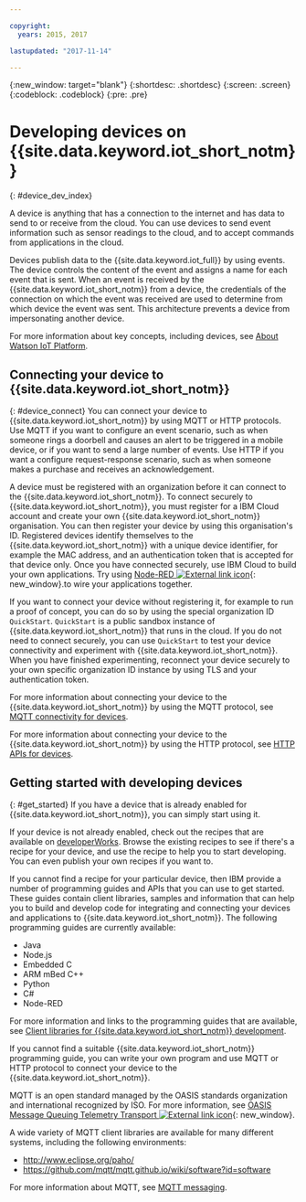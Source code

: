 ```yaml
---

copyright:
  years: 2015, 2017

lastupdated: "2017-11-14"

---
```


{:new_window: target="blank"}
{:shortdesc: .shortdesc}
{:screen: .screen}
{:codeblock: .codeblock}
{:pre: .pre}

# Developing devices on {{site.data.keyword.iot_short_notm}}
{: #device_dev_index}

A device is anything that has a connection to the internet and has data to send to or receive from the cloud. You can use devices to send event information such as sensor readings to the cloud, and to accept commands from applications in the cloud.

Devices publish data to the {{site.data.keyword.iot_full}} by using events. The device controls the content of the event and assigns a name for each event that is sent. When an event is received by the {{site.data.keyword.iot_short_notm}} from a device, the credentials of the connection on which the event was received are used to determine from which device the event was sent. This architecture prevents a device from impersonating another device.

For more information about key concepts, including devices, see [About Watson IoT Platform](https://console.ng.bluemix.net/docs/services/IoT/iotplatform_overview.html#watsoniotplatform_importantconcepts).


## Connecting your device to {{site.data.keyword.iot_short_notm}}
{: #device_connect}
You can connect your device to {{site.data.keyword.iot_short_notm}} by using MQTT or HTTP protocols. Use MQTT if you want to configure an event scenario, such as when someone rings a doorbell and causes an alert to be triggered in a mobile device, or if you want to send a large number of events. Use HTTP if you want a configure request-response scenario, such as when someone makes a purchase and receives an acknowledgement. 

A device must be registered with an organization before it can connect to the {{site.data.keyword.iot_short_notm}}. To connect securely to {{site.data.keyword.iot_short_notm}}, you must register for a IBM Cloud account and create your own {{site.data.keyword.iot_short_notm}} organisation. You can then register your device by using this organisation's ID. Registered devices identify themselves to the {{site.data.keyword.iot_short_notm}} with a unique device identifier, for example the MAC address, and an authentication token that is accepted for that device only. Once you have connected securely, use IBM Cloud to build your own applications. Try using [Node-RED ![External link icon](../../../icons/launch-glyph.svg "External link icon")](https://nodered.org){: new_window}.to wire your applications together.

If you want to connect your device without registering it, for example to run a proof of concept, you can do so by using the special organization ID `QuickStart`. `QuickStart` is a public sandbox instance of {{site.data.keyword.iot_short_notm}} that runs in the cloud. If you do not need to connect securely, you can use `QuickStart` to test your device connectivity and experiment with {{site.data.keyword.iot_short_notm}}. When you have finished experimenting, reconnect your device securely to your own specific organization ID instance by using TLS and your authentication token.

For more information about connecting your device to the {{site.data.keyword.iot_short_notm}} by using the MQTT protocol, see [MQTT connectivity for devices](https://console.ng.bluemix.net/docs/services/IoT/devices/mqtt.html).

For more information about connecting your device to the {{site.data.keyword.iot_short_notm}} by using the HTTP protocol, see [HTTP APIs for devices](https://console.ng.bluemix.net/docs/services/IoT/devices/api.html).

## Getting started with developing devices
{: #get_started}
If you have a device that is already enabled for {{site.data.keyword.iot_short_notm}}, you can simply start using it.

If your device is not already enabled, check out the recipes that are available on [developerWorks](https://developer.ibm.com/recipes/). Browse the existing recipes to see if there's a recipe for your device, and use the recipe to help you to start developing. You can even publish your own recipes if you want to.

If you cannot find a recipe for your particular device, then IBM provide a number of programming guides and APIs that you can use to get started. These guides contain client libraries, samples and information that can help you to build and develop code for integrating and connecting your devices and applications to {{site.data.keyword.iot_short_notm}}. The following programming guides are currently available:

- Java
- Node.js
- Embedded C
- ARM mBed C++
- Python
- C#
- Node-RED

For more information and links to the programming guides that are available, see [Client libraries for {{site.data.keyword.iot_short_notm}} development](../iot_platform_client_lib.html).

If you cannot find a suitable {{site.data.keyword.iot_short_notm}} programming guide, you can write your own program and use MQTT or HTTP protocol to connect your device to the {{site.data.keyword.iot_short_notm}}.

MQTT is an open standard managed by the OASIS standards organization and international recognized by ISO. For more information, see [OASIS Message Queuing Telemetry Transport ![External link icon](../../../icons/launch-glyph.svg "External link icon")](https://www.oasis-open.org/committees/tc_home.php?wg_abbrev=mqtt){: new_window}.

A wide variety of MQTT client libraries are available for many different systems, including the following environments:
- http://www.eclipse.org/paho/
- https://github.com/mqtt/mqtt.github.io/wiki/software?id=software

For more information about MQTT, see [MQTT messaging](https://console.ng.bluemix.net/docs/services/IoT/reference/mqtt/index.html?pos=3).
